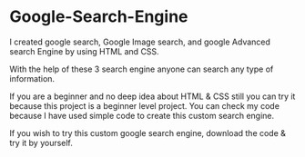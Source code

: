 # Google-Search-Engine
I created google search, Google Image search, and google Advanced search Engine by using HTML and CSS.

With the help of these 3 search engine anyone can search any type of information.

If you are a beginner and no deep idea about HTML & CSS still you can try it because this project is a beginner level project. You can check my code because I have used simple code to create this custom search engine. 

If you wish to try this custom google search engine, download the code & try it by yourself.
